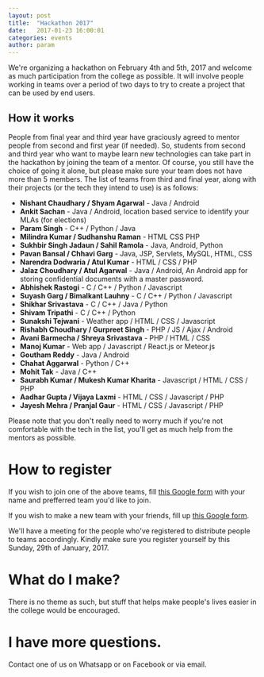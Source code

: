 ```yaml
---
layout: post
title:  "Hackathon 2017"
date:   2017-01-23 16:00:01
categories: events
author: param
---
```


We're organizing a hackathon on February 4th and 5th, 2017 and welcome as much participation
from the college as possible. It will involve people working in teams over a period of two days to try to
create a project that can be used by end users.

## How it works

People from final year and third year have graciously agreed to mentor people from second and first year
(if needed). So, students from second and third year who want to maybe learn new technologies can take part
in the hackathon by joining the team of a mentor. Of course, you still have the choice of going it alone,
but please make sure your team does not have more than 5 members. The list of teams from third and final year,
along with their projects (or the tech they intend to use) is as follows:

* **Nishant Chaudhary / Shyam Agarwal** - Java / Android
* **Ankit Sachan** - Java / Android, location based service to identify your MLAs (for elections)
* **Param Singh** -  C++ / Python / Java
* **Milindra Kumar / Sudhanshu Raman** - HTML CSS PHP
* **Sukhbir Singh Jadaun / Sahil Ramola** - Java, Android, Python
* **Pavan Bansal / Chhavi Garg** - Java, JSP, Servlets, MySQL, HTML, CSS
* **Narendra Dodwaria / Atul Kumar** - HTML / CSS / PHP
* **Jalaz Choudhary / Atul Agarwal** - Java / Android, An Android app for storing confidential documents with a master password.
* **Abhishek Rastogi** - C / C++ / Python / Javascript
* **Suyash Garg / Bimalkant Lauhny** - C / C++ / Python / Javascript
* **Shikhar Srivastava** - C / C++ / Java / Python
* **Shivam Tripathi** - C / C++ / Python
* **Sunakshi Tejwani** - Weather app / HTML / CSS / Javascript
* **Rishabh Choudhary / Gurpreet Singh** - PHP / JS / Ajax / Android
* **Avani Barmecha / Shreya Srivastava** - PHP / HTML / CSS
* **Manoj Kumar** - Web app / Javascript / React.js or Meteor.js
* **Goutham Reddy** - Java / Android
* **Chahat Aggarwal** - Python / C++
* **Mohit Tak** - Java / C++
* **Saurabh Kumar / Mukesh Kumar Kharita** - Javascript / HTML / CSS / PHP
* **Aadhar Gupta / Vijaya Laxmi** - HTML / CSS / Javascript / PHP
* **Jayesh Mehra / Pranjal Gaur** - HTML / CSS / Javascript / PHP

Please note that you don't really need to worry much if you're not comfortable with the tech in the list,
you'll get as much help from the mentors as possible.

# How to register

If you wish to join one of the above teams, fill [this Google form](https://docs.google.com/forms/d/e/1FAIpQLSdTHNns63B_QI31_UA88HZ3hwedMN2FtAHLIVdw8y47Cg3IRA/viewform) with your name and prefferred team you'd like to join.

If you wish to make a new team with your friends, fill up [this Google form](https://goo.gl/forms/ctvJrq90IoOsLVt33).

We'll have a meeting for the people who've registered to distribute people to teams accordingly. Kindly make sure you register yourself by this Sunday, 29th of January, 2017.

# What do I make?

There is no theme as such, but stuff that helps make people's lives easier in the college would be encouraged.


# I have more questions.

Contact one of us on Whatsapp or on Facebook or via email.
